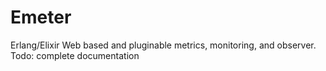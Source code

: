 # Emeter
Erlang/Elixir Web based and pluginable metrics, monitoring, and observer.  
Todo: complete documentation
